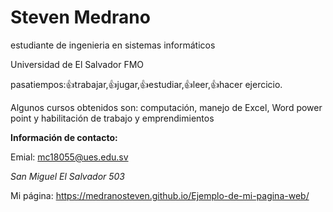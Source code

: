 # Steven Medrano

estudiante de ingenieria en sistemas informáticos

Universidad de El Salvador FMO

pasatiempos:👍trabajar,👍jugar,👍estudiar,👍leer,👍hacer ejercicio. 

Algunos cursos obtenidos son: computación, manejo de Excel, Word power point y habilitación de trabajo y emprendimientos 

**Información de contacto:**

Emial: mc18055@ues.edu.sv


*San Miguel*
*El Salvador*
*503*

Mi página: https://medranosteven.github.io/Ejemplo-de-mi-pagina-web/
